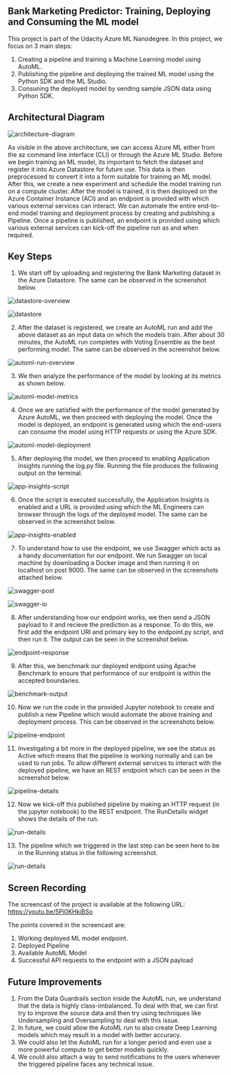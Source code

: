## Bank Marketing Predictor: Training, Deploying and Consuming the ML model

This project is part of the Udacity Azure ML Nanodegree. In this project, we focus on 3 main steps:
  1. Creating a pipeline and training a Machine Learning model using AutoML.
  2. Publishing the pipeline and deploying the trained ML model using the Python SDK and the ML Studio.
  3. Consuning the deployed model by sending sample JSON data using Python SDK.

## Architectural Diagram
![architecture-diagram](./starter_files/screenshots/architecture.png)

As visible in the above architecture, we can access Azure ML either from the az command line interface (CLI) or through the Azure ML Studio. Before we begin training an ML model, its important to fetch the dataset and register it into Azure Datastore for future use. This data is then preprocessed to convert it into a form suitable for training an ML model. After this, we create a new experiment and schedule the model training run on a compute cluster. After the model is trained, it is then deployed on the Azure Container Instance (ACI) and an endpoint is provided with which various external services can interact. We can automate the entire end-to-end model training and deployment process by creating and publishing a Pipeline. Once a pipeline is published, an endpoint is provided using which various external services can kick-off the pipeline run as and when required.


## Key Steps
1. We start off by uploading and registering the Bank Marketing dataset in the Azure Datastore. The same can be observed in the screenshot below.

![datastore-overview](./starter_files/screenshots/p2-RegisteredDataset.PNG)

![datastore](./starter_files/screenshots/p2-BMDataset.PNG)

2. After the dataset is registered, we create an AutoML run and add the above dataset as an input data on which the models train. After about 30 minutes, the AutoML run completes with Voting Ensemble as the best performing model. The same can be observed in the screenshot below.

![automl-run-overview](./starter_files/screenshots/p2-AutoMLRunCompleted.PNG)

3. We then analyze the performance of the model by looking at its metrics as shown below.

![automl-model-metrics](./starter_files/screenshots/p2-AutoMLBestModel.PNG)

4. Once we are satisfied with the performance of the model generated by Azure AutoML, we then proceed with deploying the model. Once the model is deployed, an endpoint is generated using which the end-users can consume the model using HTTP requests or using the Azure SDK.

![automl-model-deployment](./starter_files/screenshots/p2-DeployedModel.PNG)

5. After deploying the model, we then proceed to enabling Application Insights running the log.py file. Running the file produces the following output on the terminal.

![app-insights-script](./starter_files/screenshots/p2-AppInsightsLogsOutput.PNG)

6. Once the script is executed successfully, the Application Insights is enabled and a URL is provided using which the ML Engineers can browser through the logs of the deployed model. The same can be observed in the screenshot below.

![app-insights-enabled](./starter_files/screenshots/p2-AppInsightsEnabled.PNG)

7. To understand how to use the endpoint, we use Swagger which acts as a handy documentation for our endpoint. We run Swagger on local machine by downloading a Docker image and then running it on localhost on post 9000. The same can be observed in the screenshots attached below. 

![swagger-post](./starter_files/screenshots/p2-SwaggerPOSTDetails.PNG)

![swagger-io](./starter_files/screenshots/p2-SwaggerInputOutputError.PNG)

8. After understanding how our endpoint works, we then send a JSON payload to it and recieve the prediction as a response. To do this, we first add the endpoint URI and primary key to the endpoint.py script, and then run it. The output can be seen in the screenshot below.

![endpoint-response](./starter_files/screenshots/p2-EndpointOutput.PNG)

9. After this, we benchmark our deployed endpoint using Apache Benchmark to ensure that performance of our endpoint is within the accepted boundaries. 

![benchmark-output](./starter_files/screenshots/p2-ApacheBenchmarkOutput.PNG)

10. Now we run the code in the provided Jupyter notebook to create and publish a new Pipeline which would automate the above training and deployment process. This can be observed in the screenshots below. 

![pipeline-endpoint](./starter_files/screenshots/p2-pipelineEndpoints.PNG)

11. Investigating a bit more in the deployed pipeline, we see the status as Active which means that the pipeline is working normally and can be used to run jobs. To allow different external services to interact with the deployed pipeline, we have an REST endpoint which can be seen in the screenshot below.

![pipeline-details](./starter_files/screenshots/p2-PublishedPipelineActiveStatus.PNG)

12. Now we kick-off this published pipeline by making an HTTP request (in the jupyter notebook) to the REST endpoint. The RunDetails widget shows the details of the run.

![run-details](./starter_files/screenshots/p2-RunDetails.PNG)

13. The pipeline which we triggered in the last step can be seen here to be in the Running status in the following screenshot.

![run-details](./starter_files/screenshots/p2-ScheduledRun.PNG)

## Screen Recording
The screencast of the project is available at the following URL: https://youtu.be/5Pi0KHkiBSo

The points covered in the screencast are:
  1. Working deployed ML model endpoint.
  2. Deployed Pipeline
  3. Available AutoML Model
  4. Successful API requests to the endpoint with a JSON payload

## Future Improvements
1. From the Data Guardrails section inside the AutoML run, we understand that the data is highly class-imbalanced. To deal with that, we can first try to improve the source data and then try using techniques like Undersampling and Oversampling to deal with this issue.
2. In future, we could allow the AutoML run to also create Deep Learning models which may result in a model with better accuracy.
3. We could also let the AutoML run for a longer period and even use a more powerful compute to get better models quickly.
4. We could also attach a way to send notifications to the users whenever the triggered pipeline faces any technical issue.
